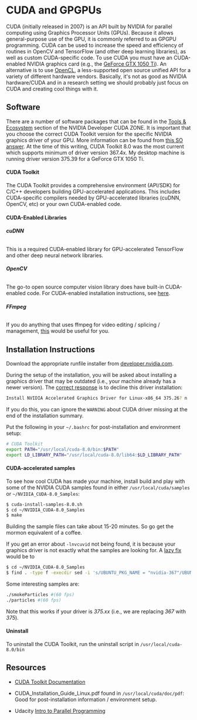 CUDA and GPGPUs
===============

CUDA (initially released in 2007) is an API built by NVIDIA for parallel computing using Graphics Processor Units (GPUs). Because it allows general-purpose use of the GPU, it is commonly referred to as GPGPU programming. CUDA can be used to increase the speed and efficiency of routines in OpenCV and TensorFlow (and other deep learning libraries), as well as custom CUDA-specific code. To use CUDA you must have an CUDA-enabled NVIDIA graphics card (e.g., the [GeForce GTX 1050 Ti](https://www.nvidia.com/en-us/geforce/products/10series/geforce-gtx-1050/#specs)). An alternative is to use [OpenCL](https://wiki.tiker.net/CudaVsOpenCL), a less-supported open source unified API for a variety of different hardware vendors. Basically, it's not as good as NVIDIA hardware/CUDA and in a research setting we should probably just focus on CUDA and creating cool things with it.

## Software ##

There are a number of software packages that can be found in the [Tools & Ecosystem](https://developer.nvidia.com/tools-ecosystem) section of the NVIDIA Developer CUDA ZONE. It is important that you choose the correct CUDA Toolkit version for the specific NVIDIA graphics driver of your GPU. More information can be found from [this SO answer](https://stackoverflow.com/questions/30820513/what-is-version-of-cuda-for-nvidia-304-125/30820690#30820690). At the time of this writing, CUDA Toolkit 8.0 was the most current which supports minimum of driver version 367.4x. My desktop machine is running driver version 375.39 for a GeForce GTX 1050 Ti.

#### CUDA Toolkit ####

The CUDA Toolkit provides a comprehensive environment (API/SDK) for C/C++ developers building GPU-accelerated applications. This includes CUDA-specific compilers needed by GPU-accelerated libraries (cuDNN, OpenCV, etc) or your own CUDA-enabled code.

#### CUDA-Enabled Libraries ####

###### **cuDNN** ######

This is a required CUDA-enabled library for GPU-accelerated TensorFlow and other deep neural network libraries.

###### **OpenCV** ######

The go-to open source computer vision library does have built-in CUDA-enabled code. For CUDA-enabled installation instructions, see [here](#!sw_guides/opencv.md).

###### **FFmpeg** ######

If you do anything that uses ffmpeg for video editing / splicing / management, [this](https://developer.nvidia.com/ffmpeg) would be useful for you.


## Installation Instructions ##

Download the appropriate runfile installer from [developer.nvidia.com](https://developer.nvidia.com/cuda-downloads).

During the setup of the installation, you will be asked about installing a graphics driver that may be outdated (i.e., your machine already has a newer version). The [correct response](https://devtalk.nvidia.com/default/topic/967017/cuda-toolkit-installing-outdated-graphics-driver/) is to decline this driver installation:

```bash
Install NVIDIA Accelerated Graphics Driver for Linux-x86_64 375.26? n
```

If you do this, you can ignore the `WARNING` about CUDA driver missing at the end of the installation summary.

Put the following in your `~/.bashrc` for post-installation and environment setup:

```bash
# CUDA Toolkit
export PATH="/usr/local/cuda-8.0/bin:$PATH"
export LD_LIBRARY_PATH="/usr/local/cuda-8.0/lib64:$LD_LIBRARY_PATH"
```

#### CUDA-accelerated samples ####

To see how cool CUDA has made your machine, install build and play with some of the NVIDIA CUDA samples found in either `/usr/local/cuda/samples` or `~/NVIDIA_CUDA-8.0_Samples`:

```bash
$ cuda-install-samples-8.0.sh
$ cd ~/NVIDIA_CUDA-8.0_Samples
$ make
```

Building the sample files can take about 15-20 minutes.
So go get the mormon equivalent of a coffee.

If you get an error about `-lnvcuvid` not being found, it is because your graphics driver is not exactly what the samples are looking for. A [lazy fix](https://askubuntu.com/a/890601) would be to

```bash
$ cd ~/NVIDIA_CUDA-8.0_Samples
$ find . -type f -execdir sed -i 's/UBUNTU_PKG_NAME = "nvidia-367"/UBUNTU_PKG_NAME = "nvidia-375"/g' '{}' \;
```

Some interesting samples are:

```bash
./smokeParticles #(60 fps)
./particles #(60 fps)
```

Note that this works if your driver is *375.xx* (i.e., we are replacing *367* with *375*).


#### Uninstall ####

To uninstall the CUDA Toolkit, run the uninstall script in `/usr/local/cuda-8.0/bin`


## Resources ##

* [CUDA Toolkit Documentation](https://docs.nvidia.com/cuda/index.html)

* CUDA_Installation_Guide_Linux.pdf found in `/usr/local/cuda/doc/pdf`: Good for post-installation information / environment setup.

* Udacity [Intro to Parallel Programming](https://www.udacity.com/course/intro-to-parallel-programming--cs344)
